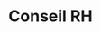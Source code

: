 ---
tags: cards
title: Conseil RH
wrapColor: yellow_wrap
bgColor:  bg_yellow
backTitleColor: blue
textColor: blue
image: /img/conseil_rh.png
altImage: Conseil RH
jqueryClass: conseil
description: Etre un support à vos réflexions et décisions - Ponctuel ou permanent
descriptionListItem: ["Recrutement","Procédures d’embauche et de fin de contrat", "Santé et sécurité au travail","Élections des IRP","Négociations d’accords collectifs"]
---